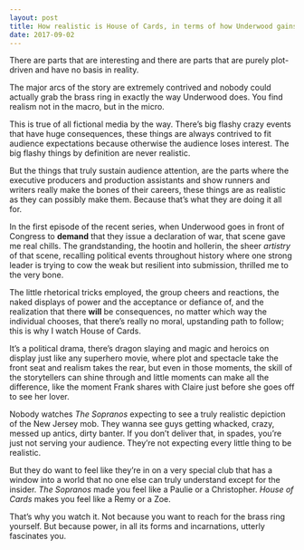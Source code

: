 ```yaml
---
layout: post
title: How realistic is House of Cards, in terms of how Underwood gains power?
date: 2017-09-02
---
```


<p>There are parts that are interesting and there are parts that are purely plot-driven and have no basis in reality.</p><p>The major arcs of the story are extremely contrived and nobody could actually grab the brass ring in exactly the way Underwood does. You find realism not in the macro, but in the micro.</p><p>This is true of all fictional media by the way. There’s big flashy crazy events that have huge consequences, these things are always contrived to fit audience expectations because otherwise the audience loses interest. The big flashy things by definition are never realistic.</p><p>But the things that truly sustain audience attention, are the parts where the executive producers and production assistants and show runners and writers really make the bones of their careers, these things are as realistic as they can possibly make them. Because that’s what they are doing it all for.</p><p>In the first episode of the recent series, when Underwood goes in front of Congress to <b>demand</b> that they issue a declaration of war, that scene gave me real chills. The grandstanding, the hootin and hollerin, the sheer <i>artistry</i> of that scene, recalling political events throughout history where one strong leader is trying to cow the weak but resilient into submission, thrilled me to the very bone.</p><p>The little rhetorical tricks employed, the group cheers and reactions, the naked displays of power and the acceptance or defiance of, and the realization that there <b>will</b> be consequences, no matter which way the individual chooses, that there’s really no moral, upstanding path to follow; this is why I watch House of Cards.</p><p>It’s a political drama, there’s dragon slaying and magic and heroics on display just like any superhero movie, where plot and spectacle take the front seat and realism takes the rear, but even in those moments, the skill of the storytellers can shine through and little moments can make all the difference, like the moment Frank shares with Claire just before she goes off to see her lover.</p><p>Nobody watches <i>The Sopranos</i> expecting to see a truly realistic depiction of the New Jersey mob. They wanna see guys getting whacked, crazy, messed up antics, dirty banter. If you don’t deliver that, in spades, you’re just not serving your audience. They’re not expecting every little thing to be realistic.</p><p>But they do want to feel like they’re in on a very special club that has a window into a world that no one else can truly understand except for the insider. <i>The Sopranos</i> made you feel like a Paulie or a Christopher. <i>House of Cards</i> makes you feel like a Remy or a Zoe.</p><p>That’s why you watch it. Not because you want to reach for the brass ring yourself. But because power, in all its forms and incarnations, utterly fascinates you.</p>
